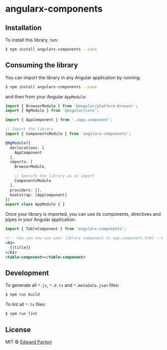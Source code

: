 # angularx-components

## Installation

To install this library, run:

```bash
$ npm install angularx-components --save
```

## Consuming the library

You can import the library in any Angular application by running:

```bash
$ npm install angularx-components --save
```

and then from your Angular `AppModule`:

```typescript
import { BrowserModule } from '@angular/platform-browser';
import { NgModule } from '@angular/core';

import { AppComponent } from './app.component';

// Import the library
import { ComponentsModule } from 'angularx-components';

@NgModule({
  declarations: [
    AppComponent
  ],
  imports: [
    BrowserModule,

    // Specify the library as an import
    ComponentsModule
  ],
  providers: [],
  bootstrap: [AppComponent]
})
export class AppModule { }
```

Once your library is imported, you can use its components, directives and pipes in your Angular application:

```typescript
import { TableComponent } from 'angularx-components';
```

```xml
<!-- You can now use your library component in app.component.html -->
<h1>
  {{title}}
</h1>
<table-component></table-component>
```

## Development

To generate all `*.js`, `*.d.ts` and `*.metadata.json` files:

```bash
$ npm run build
```

To lint all `*.ts` files:

```bash
$ npm run lint
```

## License

MIT © [Edward Payton](mailto:edwardjpayton@gmail.com)
